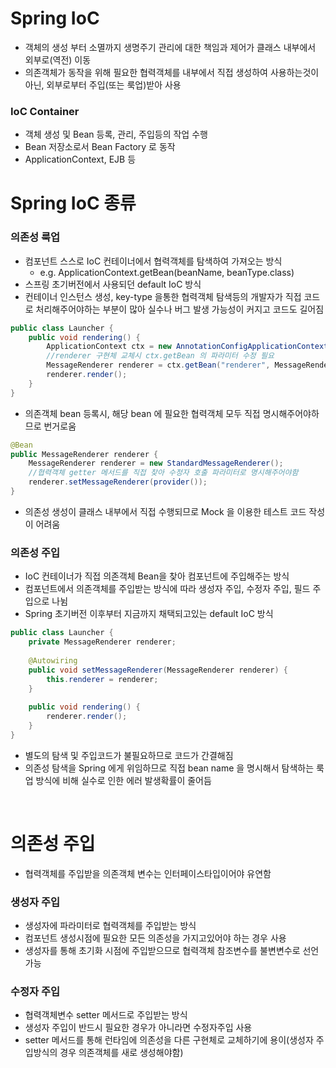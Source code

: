 # Spring IoC
* 객체의 생성 부터 소멸까지 생명주기 관리에 대한 책임과 제어가 클래스 내부에서 외부로(역전) 이동
* 의존객체가 동작을 위해 필요한 협력객체를 내부에서 직접 생성하여 사용하는것이 아닌, 외부로부터 주입(또는 룩업)받아 사용

### IoC Container
* 객체 생성 및 Bean 등록, 관리, 주입등의 작업 수행
* Bean 저장소로서 Bean Factory 로 동작
* ApplicationContext, EJB 등

# Spring IoC 종류
### 의존성 룩업
* 컴포넌트 스스로 IoC 컨테이너에서 협력객체를 탐색하여 가져오는 방식
   * e.g. ApplicationContext.getBean(beanName, beanType.class)
* 스프링 초기버전에서 사용되던 default IoC 방식
* 컨테이너 인스턴스 생성, key-type 을통한 협력객체 탐색등의 개발자가 직접 코드로 처리해주어야하는 부분이 많아 실수나 버그 발생 가능성이 커지고 코드도 길어짐
```java
public class Launcher {
	public void rendering() {
		ApplicationContext ctx = new AnnotationConfigApplicationContext(BeanConfiguration.class);
		//renderer 구현체 교체시 ctx.getBean 의 파라미터 수정 필요
		MessageRenderer renderer = ctx.getBean("renderer", MessageRenderer.class);
		renderer.render();
	}
}
```
* 의존객체 bean 등록시, 해당 bean 에 필요한 협력객체 모두 직접 명시해주어야하므로 번거로움
```java
@Bean
public MessageRenderer renderer {
	MessageRenderer renderer = new StandardMessageRenderer();
	//협력객체 getter 메서드를 직접 찾아 수정자 호출 파라미터로 명시해주어야함
	renderer.setMessageRenderer(provider());
}
```
* 의존성 생성이 클래스 내부에서 직접 수행되므로 Mock 을 이용한 테스트 코드 작성이 어려움

### 의존성 주입
* IoC 컨테이너가 직접 의존객체 Bean을 찾아 컴포넌트에 주입해주는 방식
* 컴포넌트에서 의존객체를 주입받는 방식에 따라 생성자 주입, 수정자 주입, 필드 주입으로 나뉨
* Spring 초기버전 이후부터 지금까지 채택되고있는 default IoC 방식

```java
public class Launcher {
	private MessageRenderer renderer;
	
	@Autowiring
	public void setMessageRenderer(MessageRenderer renderer) {
		this.renderer = renderer;
	}
	
	public void rendering() {
		renderer.render();
	}
}
```

* 별도의 탐색 및 주입코드가 불필요하므로 코드가 간결해짐
* 의존성 탐색을 Spring 에게 위임하므로 직접 bean name 을 명시해서 탐색하는 룩업 방식에 비해 실수로 인한 에러 발생확률이 줄어듬

<br>

# 의존성 주입
* 협력객체를 주입받을 의존객체 변수는 인터페이스타입이어야 유연함

### 생성자 주입
* 생성자에 파라미터로 협력객체를 주입받는 방식
* 컴포넌트 생성시점에 필요한 모든 의존성을 가지고있어야 하는 경우 사용
* 생성자를 통해 초기화 시점에 주입받으므로 협력객체 참조변수를 불변변수로 선언 가능

### 수정자 주입
* 협력객체변수 setter 메서드로 주입받는 방식
* 생성자 주입이 반드시 필요한 경우가 아니라면 수정자주입 사용
* setter 메서드를 통해 런타임에 의존성을 다른 구현체로 교체하기에 용이(생성자 주입방식의 경우 의존객체를 새로 생성해야함)

